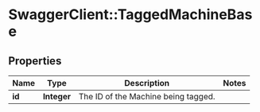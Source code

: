 # SwaggerClient::TaggedMachineBase

## Properties
Name | Type | Description | Notes
------------ | ------------- | ------------- | -------------
**id** | **Integer** | The ID of the Machine being tagged. | 


